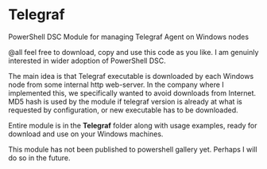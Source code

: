 # Telegraf
PowerShell DSC Module for managing Telegraf Agent on Windows nodes

@all feel free to download, copy and use this code as you like. I am genuinly interested in wider adoption of PowerShell DSC.

The main idea is that Telegraf executable is downloaded by each Windows node from some internal http web-server. In the company where I implemented this, we specifically wanted to avoid downloads from Internet. MD5 hash is used by the module if telegraf version is already at what is requested by configuration, or new executable has to be downloaded.

Entire module is in the **Telegraf** folder along with usage examples, ready for download and use on your Windows machines.

This module has not been published to powershell gallery yet. Perhaps I will do so in the future.
